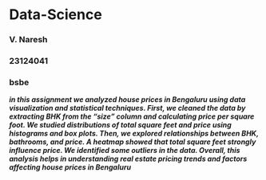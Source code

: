 # Data-Science
### V. Naresh
### 23124041
### bsbe 

***in this assignment we analyzed house prices in Bengaluru using data visualization and statistical techniques. First, we cleaned the data by extracting BHK from the “size” column and calculating price per square foot. We studied distributions of total square feet and price using histograms and box plots. Then, we explored relationships between BHK, bathrooms, and price. A heatmap showed that total square feet strongly influence price. We identified some outliers in the data. Overall, this analysis helps in understanding real estate pricing trends and factors affecting house prices in Bengaluru***
